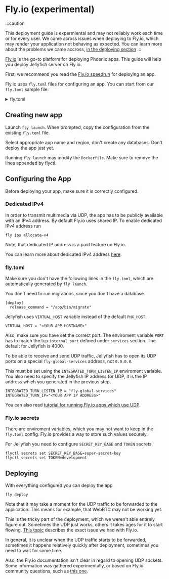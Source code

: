 # Fly.io (experimental)

:::caution

This deployment guide is expermiental and may not reliably work each time or for every user.
We came across issues when deploying to Fly.io, which may render your application not
behaving as expected.
You can learn more about the problems we came accross, [in the deploying section](#deploying)
:::

[Fly.io](https://fly.io) is the go-to platform for deploying Phoenix apps.
This guide will help you deploy Jellyfish server on Fly.io.

First, we recommend you read the [Fly.io speedrun](https://fly.io/docs/speedrun/) for deploying an app.


Fly.io uses `fly.toml` files for configuring an app.
You can start from our `fly.toml` sample file:

<details>
  <summary>fly.toml</summary>

  ```
  kill_signal = "SIGTERM"
  kill_timeout = 5
  processes = []

  [env]
    INTEGRATED_TURN_IP = "<ip obtained with fly ips allocate-v4>"
    INTEGRATED_TURN_PORT_RANGE = "50000-59999"
    INTEGRATED_TURN_LISTEN_IP = "fly-global-services"
    PORT = "4000"
    WEBRTC_USED = "true"

  [experimental]
    auto_rollback = true

  [[services]]
    http_checks = []
    internal_port = 4000
    protocol = "tcp"
    script_checks = []
    [services.concurrency]
      hard_limit = 1000
      soft_limit = 1000
      type = "connections"

    [[services.ports]]
      force_https = true
      handlers = ["http"]
      port = 80

    [[services.ports]]
      handlers = ["tls", "http"]
      port = 443

    [[services.tcp_checks]]
      grace_period = "1s"
      interval = "15s"
      restart_limit = 0
      timeout = "2s"

  [[services]]
    internal_port = 50000
    protocol = "udp"

    [[services.ports]]
      port = 50000
  
  ```
</details>

## Creating new app

Launch `fly launch`. When prompted, copy the configuration from the existing `fly.toml` file.

Select appropriate app name and region, don't create any databases.
Don't deploy the app just yet.

Running `fly launch` may modify the `Dockerfile`.
Make sure to remove the lines appended by flyctl.

## Configuring the App

Before deploying your app, make sure it is correctly configured.

### Dedicated IPv4
In order to transmit multimedia via UDP, the app has to be publicly available with an IPv4 address.
By default Fly.io uses shared IP. To enable dedicated IPv4 address run 

```
fly ips allocate-v4
```

Note, that dedicated IP address is a paid feature on Fly.io.

You can learn more about dedicated IPv4 address [here](https://fly.io/docs/reference/services/#dedicated-ipv4).

### fly.toml

Make sure you don't have the following lines in the `fly.toml`, which are automatically generated by `fly launch`.

You don't need to run migrations, since you don't have a database.
```
[deploy]
  release_command = "/app/bin/migrate"
```

Jellyfish uses `VIRTUAL_HOST` variable instead of the default `PHX_HOST`.
```
VIRTUAL_HOST = "<YOUR APP HOSTNAME>"
```  

Also, make sure you have set the correct port.
The enviroment variable `PORT` has to match the tcp `internal_port` defined under `services` section.
The default for Jellyfish is 4000.


To be able to receive and send UDP traffic, Jellyfish has to open its UDP ports on a special `fly-global-services` address, not `0.0.0.0`.

This must be set using the `INTEGRATED_TURN_LISTEN_IP` enviroment variable.
You also need to specify the Jellyfish IP address for UDP, it is the IP address which you generated in the previous step.
```
INTEGRATED_TURN_LISTEN_IP = "fly-global-services"
INTEGRATED_TURN_IP="<YOUR APP IP ADDRESS>"
```

You can also read [tutorial for running Fly.io apps which use UDP](https://fly.io/docs/app-guides/udp-and-tcp/).


### Fly.io secrets

There are enviroment variables, which you may not want to keep in the `fly.toml` config.
Fly.io provides a way to store such values securely.

For Jellyfish you need to configure `SECRET_KEY_BASE` and `TOKEN` secrets.
```
flyctl secrets set SECRET_KEY_BASE=super-secret-key
flyctl secrets set TOKEN=development
```

## Deploying

With everything configured you can deploy the app 
```
fly deploy
```

Note that it may take a moment for the UDP traffic to be forwarded to the application.
This means for example, that WebRTC may not be working yet.

This is the tricky part of the deployment, which we weren't able entirely figure out. Sometimes the UDP just works, others it takes ages for it to start flowing.
[This topic](https://community.fly.io/t/udp-transport-not-working/12203) describes the exact issue we had with Fly.io.

In general, it is unclear when the UDP traffic starts to be forwarded, sometimes it happens relatively quickly after deployment, sometimes you need to wait for some time.

Also, the Fly.io documentation isn't clear in regard to opening UDP sockets.
Some information was gathered experimentally, or based on Fly.io community questions, such as [this one](https://community.fly.io/t/define-port-range-for-service/1938).